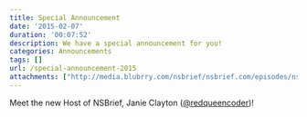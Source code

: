 ```yaml
---
title: Special Announcement
date: '2015-02-07'
duration: '00:07:52'
description: We have a special announcement for you!
categories: Announcements
tags: []
url: /special-announcement-2015
attachments: ["http://media.blubrry.com/nsbrief/nsbrief.com/episodes/nsbrief_special_announcement-feb2015.m4a"]
---
```



Meet the new Host of NSBrief, Janie Clayton ([@redqueencoder](http://twitter.com/redqueencoder))!
